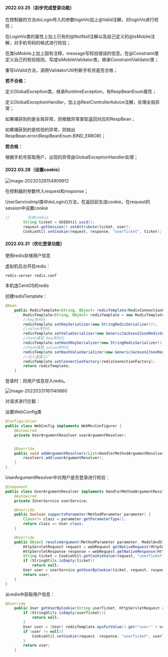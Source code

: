 #### 2022.03.25（初步完成登录功能）

在控制器的方法doLogin传入的参数loginVo加上@Valid注解，对loginVo进行校验；

在LoginVo类的属性上加上已有的@NotNull注解以及自己定义的@IsMobile注解，对手机号码的格式进行校验；

在类IsMobile上加上固有注释，message写校验错误的信息。在@Constraint里定义自己的校验规则，写成IsMobileValidator类，继承ConstraintValidator类；

重写isValid方法，调用ValidatorUtil判断手机号是否合格；

**若不合格：**

定义GlobalException类，继承RuntimeException，有RespBeanEnum属性；

定义GlobalExceptionHandler，加上@RestControllerAdvice注解，处理全局异常；

如果捕获到的是全局异常，则根据异常类型返回对应的RespBean；

如果捕获到的是校验的异常，则抛出RespBean.error(RespBeanEnum.BIND_ERROR)；

**若合格：**

根据手机号获取用户，出现的异常由GlobalExceptionHandler处理；





#### 2022.03.28（设置cookie）

![image-20220328154909912](../../Typroa_images/image-20220328154909912.png)

在控制器的参数传入request和response；

UserServiceImpl类中doLogin()方法，在返回前生成cookie，在request的session中设置cookie

```java
//        生成cookie
        String ticket = UUIDUtil.uuid();
        request.getSession().setAttribute(ticket, user);
        CookieUtil.setCookie(request, response, "userTicket", ticket);
```







#### 2022.03.31（优化登录功能）

使用redis存储用户信息

虚拟机后台开启redis：

```shell
redis-server redis.conf
```

本机连CentOS的redis

创建redisTemplate：

```java
@Bean
    public RedisTemplate<String, Object> redisTemplate(RedisConnectionFactory redisConnectionFactory) {
        RedisTemplate<String, Object> redisTemplate = new RedisTemplate<>();
        //key序列化
        redisTemplate.setKeySerializer(new StringRedisSerializer());
        //value序列化
        redisTemplate.setValueSerializer(new GenericJackson2JsonRedisSerializer());
        //hash类型 key序列化
        redisTemplate.setHashKeySerializer(new StringRedisSerializer());
        //hash类型 value序列化
        redisTemplate.setHashValueSerializer(new GenericJackson2JsonRedisSerializer());
        //注入连接工厂
        redisTemplate.setConnectionFactory(redisConnectionFactory);
        return redisTemplate;
    }
```



登录时：将用户信息存入redis。

![image-20220331161140660](../../Typroa_images/image-20220331161140660.png)



对请求进行拦截：

设置WebConfig类

```java
@Configuration
public class WebConfig implements WebMvcConfigurer {
    @Autowired
    private UserArgumentResolver userArgumentResolver;


    @Override
    public void addArgumentResolvers(List<HandlerMethodArgumentResolver> resolvers) {
        resolvers.add(userArgumentResolver);
    }
}
```



UserArgumentResolver中对用户是否登录进行校验：

```java
@Component
public class UserArgumentResolver implements HandlerMethodArgumentResolver {
    @Autowired
    private IUserService userService;

    @Override
    public boolean supportsParameter(MethodParameter parameter) {
        Class<?> clazz = parameter.getParameterType();
        return clazz == User.class;
    }

    @Override
    public Object resolveArgument(MethodParameter parameter, ModelAndViewContainer mavContainer, NativeWebRequest webRequest, WebDataBinderFactory binderFactory) throws Exception {
        HttpServletRequest request = webRequest.getNativeRequest(HttpServletRequest.class);
        HttpServletResponse response = webRequest.getNativeResponse(HttpServletResponse.class);
        String ticket = CookieUtil.getCookieValue(request, "userTicket");
        if (StringUtils.isEmpty(ticket))
            return null;
        User user = userService.getUserByCookie(ticket, request, response);
        return user;
    }
}
```



从redis中获取用户信息：

```java
@Override
    public User getUserByCookie(String userTicket, HttpServletRequest request, HttpServletResponse response) {
        if (StringUtils.isEmpty(userTicket)){
            return null;
        }
        User user = (User) redisTemplate.opsForValue().get("user:" + userTicket);
        if (user != null){
            CookieUtil.setCookie(request, response, "userTicket", userTicket);
        }
        return user;
    }
```

